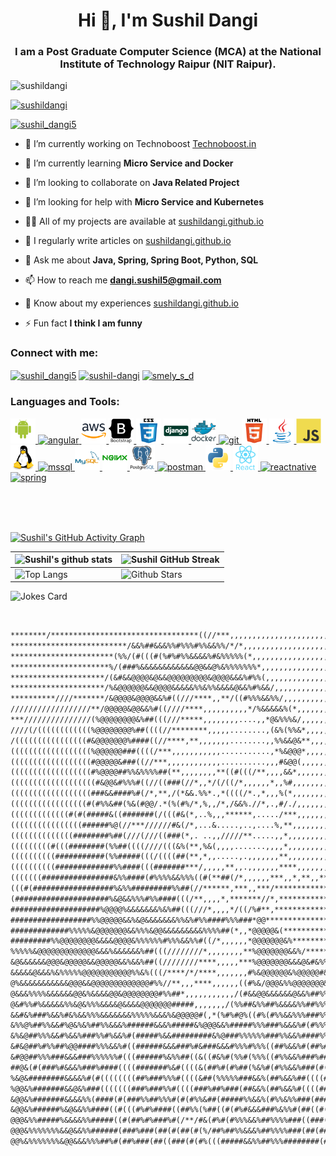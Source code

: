 <h1 align="center">Hi 👋, I'm Sushil Dangi</h1>
<h3 align="center">I am a Post Graduate Computer Science (MCA) at the National Institute of Technology Raipur (NIT Raipur).</h3>

<p align="left"> <img src="https://komarev.com/ghpvc/?username=sushildangi&label=Profile%20views&color=0e75b6&style=flat" alt="sushildangi" /> </p>

<p align="left"> <a href="https://github.com/ryo-ma/github-profile-trophy"><img src="https://github-profile-trophy.vercel.app/?username=sushildangi&theme=tokyonight" alt="sushildangi" /></a> </p>

<p align="left"> <a href="https://twitter.com/sushil_dangi5" target="blank"><img src="https://img.shields.io/twitter/follow/sushil_dangi5?logo=twitter&style=for-the-badge" alt="sushil_dangi5" /></a> </p>

- 🔭 I’m currently working on Technoboost [Technoboost.in](http://technoboost.in/)

- 🌱 I’m currently learning **Micro Service and Docker**

- 👯 I’m looking to collaborate on **Java Related Project**

- 🤝 I’m looking for help with **Micro Service and Kubernetes**

- 👨‍💻 All of my projects are available at [sushildangi.github.io](https://sushildangi.github.io)

- 📝 I regularly write articles on [sushildangi.github.io](https://sushildangi.github.io)

- 💬 Ask me about **Java, Spring, Spring Boot, Python, SQL**

- 📫 How to reach me **dangi.sushil5@gmail.com**

- 📄 Know about my experiences [sushildangi.github.io](https://sushildangi.github.io)

- ⚡ Fun fact **I think I am funny**

<h3 align="left">Connect with me:</h3>
<p align="left">
<a href="https://twitter.com/sushil_dangi5" target="blank"><img align="center" src="https://raw.githubusercontent.com/rahuldkjain/github-profile-readme-generator/master/src/images/icons/Social/twitter.svg" alt="sushil_dangi5" height="30" width="40" /></a>
<a href="https://linkedin.com/in/sushil-dangi" target="blank"><img align="center" src="https://raw.githubusercontent.com/rahuldkjain/github-profile-readme-generator/master/src/images/icons/Social/linked-in-alt.svg" alt="sushil-dangi" height="30" width="40" /></a>
<a href="https://instagram.com/smely_s_d" target="blank"><img align="center" src="https://raw.githubusercontent.com/rahuldkjain/github-profile-readme-generator/master/src/images/icons/Social/instagram.svg" alt="smely_s_d" height="30" width="40" /></a>
</p>

<h3 align="left">Languages and Tools:</h3>
<p align="left"> <a href="https://developer.android.com" target="_blank" rel="noreferrer"> <img src="https://raw.githubusercontent.com/devicons/devicon/master/icons/android/android-original-wordmark.svg" alt="android" width="40" height="40"/> </a> <a href="https://angular.io" target="_blank" rel="noreferrer"> <img src="https://angular.io/assets/images/logos/angular/angular.svg" alt="angular" width="40" height="40"/> </a> <a href="https://aws.amazon.com" target="_blank" rel="noreferrer"> <img src="https://raw.githubusercontent.com/devicons/devicon/master/icons/amazonwebservices/amazonwebservices-original-wordmark.svg" alt="aws" width="40" height="40"/> </a> <a href="https://getbootstrap.com" target="_blank" rel="noreferrer"> <img src="https://raw.githubusercontent.com/devicons/devicon/master/icons/bootstrap/bootstrap-plain-wordmark.svg" alt="bootstrap" width="40" height="40"/> </a> <a href="https://www.w3schools.com/css/" target="_blank" rel="noreferrer"> <img src="https://raw.githubusercontent.com/devicons/devicon/master/icons/css3/css3-original-wordmark.svg" alt="css3" width="40" height="40"/> </a> <a href="https://www.djangoproject.com/" target="_blank" rel="noreferrer"> <img src="https://raw.githubusercontent.com/devicons/devicon/master/icons/django/django-original.svg" alt="django" width="40" height="40"/> </a> <a href="https://www.docker.com/" target="_blank" rel="noreferrer"> <img src="https://raw.githubusercontent.com/devicons/devicon/master/icons/docker/docker-original-wordmark.svg" alt="docker" width="40" height="40"/> </a> <a href="https://git-scm.com/" target="_blank" rel="noreferrer"> <img src="https://www.vectorlogo.zone/logos/git-scm/git-scm-icon.svg" alt="git" width="40" height="40"/> </a> <a href="https://www.w3.org/html/" target="_blank" rel="noreferrer"> <img src="https://raw.githubusercontent.com/devicons/devicon/master/icons/html5/html5-original-wordmark.svg" alt="html5" width="40" height="40"/> </a> <a href="https://www.java.com" target="_blank" rel="noreferrer"> <img src="https://raw.githubusercontent.com/devicons/devicon/master/icons/java/java-original.svg" alt="java" width="40" height="40"/> </a> <a href="https://developer.mozilla.org/en-US/docs/Web/JavaScript" target="_blank" rel="noreferrer"> <img src="https://raw.githubusercontent.com/devicons/devicon/master/icons/javascript/javascript-original.svg" alt="javascript" width="40" height="40"/> </a> <a href="https://www.linux.org/" target="_blank" rel="noreferrer"> <img src="https://raw.githubusercontent.com/devicons/devicon/master/icons/linux/linux-original.svg" alt="linux" width="40" height="40"/> </a> <a href="https://www.microsoft.com/en-us/sql-server" target="_blank" rel="noreferrer"> <img src="https://www.svgrepo.com/show/303229/microsoft-sql-server-logo.svg" alt="mssql" width="40" height="40"/> </a> <a href="https://www.mysql.com/" target="_blank" rel="noreferrer"> <img src="https://raw.githubusercontent.com/devicons/devicon/master/icons/mysql/mysql-original-wordmark.svg" alt="mysql" width="40" height="40"/> </a> <a href="https://www.nginx.com" target="_blank" rel="noreferrer"> <img src="https://raw.githubusercontent.com/devicons/devicon/master/icons/nginx/nginx-original.svg" alt="nginx" width="40" height="40"/> </a> <a href="https://www.postgresql.org" target="_blank" rel="noreferrer"> <img src="https://raw.githubusercontent.com/devicons/devicon/master/icons/postgresql/postgresql-original-wordmark.svg" alt="postgresql" width="40" height="40"/> </a> <a href="https://postman.com" target="_blank" rel="noreferrer"> <img src="https://www.vectorlogo.zone/logos/getpostman/getpostman-icon.svg" alt="postman" width="40" height="40"/> </a> <a href="https://www.python.org" target="_blank" rel="noreferrer"> <img src="https://raw.githubusercontent.com/devicons/devicon/master/icons/python/python-original.svg" alt="python" width="40" height="40"/> </a> <a href="https://reactjs.org/" target="_blank" rel="noreferrer"> <img src="https://raw.githubusercontent.com/devicons/devicon/master/icons/react/react-original-wordmark.svg" alt="react" width="40" height="40"/> </a> <a href="https://reactnative.dev/" target="_blank" rel="noreferrer"> <img src="https://reactnative.dev/img/header_logo.svg" alt="reactnative" width="40" height="40"/> </a> <a href="https://spring.io/" target="_blank" rel="noreferrer"> <img src="https://www.vectorlogo.zone/logos/springio/springio-icon.svg" alt="spring" width="40" height="40"/> </a> </p>


<br>
<br>
  <br>
  
[![Sushil's GitHub Activity Graph](https://activity-graph.herokuapp.com/graph?username=sushildangi&theme=react-dark)](https://git.io/praveenscience)

| ![Sushil's github stats](https://github-readme-stats.vercel.app/api?username=sushildangi&show_icons=true&theme=tokyonight) | ![Sushil GitHub Streak](https://github-readme-streak-stats.herokuapp.com/?user=sushildangi&theme=tokyonight) |
| --- | --- |
| ![Top Langs](https://github-readme-stats.vercel.app/api/top-langs/?username=sushildangi&theme=tokyonight) | ![Github Stars](https://github-readme-stats.vercel.app/api?username=sushildangi&show_icons=true&locale=en&count_private=true&hide_rank=true&custom_title=My%20GitHub%20Stats&disable_animations=true&theme=tokyonight) |

![Jokes Card](https://readme-jokes.vercel.app/api?theme=tokyonight)


<br>

<!--
**sushildangi/sushildangi** is a ✨ _special_ ✨ repository because its `README.md` (this file) appears on your GitHub profile.
-->

```txt
********/*********************************((//***,,,,,,,,,,,,,,,,,,,,,,,,,,,,,,,
**************************/&&%##&&&%%#%%%#%%&&%%/*/*,,,,,,,,,,,,,,,,,,,,,,,,,,,,
***********************(%%/(#(((#(%#%#%%&&&&%#&%%%%%(*,,,,,,,,,,,,,,,,,,,,,,,,,,
**********************%/(###%&&&&&&&&&&&&@@&&@%&%%%%%%%*,,,,,,,,,,,,,,,,,,,,,,,,
*********************/(&#&&@@@@&@&&@@@@@@@@@&@@@@&&&%#%%(,,,,,,,,,,,,,,,,,,,,,,,
*********************/%&@@@@@@&&@@@@&&&&&%%&%%&&&&@&&%#%&&/,,,,,,,,,,,,,,,,,,,,,
**********////*******/&@@@@&@@@@&&%#((///****,,**/((#%%%&&%%/,,,,,,,,,,,,,,,,,,,
//////////////////**/@@@@@&@@&&%#((////****,,,,,,,,,,*/%&&&&&%(*,,,,,,,,,,,,,,,,
***///////////////(%@@@@@@@@&%##(((///*****,,,,,,,,....,,*@&%%%&/,,,,,,,,,,,,,,,
////(/((((((((((((%@@@@@@@@%##((((//********,,,,,........,(&%(%%&*,,,,,,,,,,,,,,
/((((((((((((((((#&@@@@@@@%####((//****,**,,,,,,,........,,%%&&@&**,,,,,,,,,,,,,
((((((((((((((((((%@@@@@@###((((/***,,,,,,,,,,,...........,*%&@@@*,,,,,,,,,,,,,,
((((((((((((((((((#@@@@@&###((//***,,,,,,,,,,,,..........,,,#&@@(,,,,,,,,,,,,,,,
((((((((((((((((((#%@@@@##%%&%%%%##(**,,,,,,,,**((#(((/**,,,,&&*,,,,,,,,,,,,,,,,
(((((((((((((((((((#&@@&#%%%#((//((###(//*,,*/(/((/*,,,,,,*,,%#,,,,,,,,,,,,,,,,,
((((((((((((((((((###&&####%#(/*,**,/(*&&.%%*.,*((((/*.,*,,,%(*,,,,,,,,,,,,,,,,,
(((((((((((((((((#(#%%&##(%&(#@@/.*(%(#%/*,%,,/*,/&&%.//*,.,#/./,,,,,,,,,,,,,,,,
(((((((((((((#(#(#####&((#######(/(((#&(*,..%,,,******,...../***,,,,,,,,,,,,,,,,
((((((((((((((((######%@(//***//////#&(/*,...&.....,..,....%,**,,,,,,,,,,,,,,,,,
((((((((((((((########%##(///(///((###(*,. ..,,/////**.....,,*,,,,,,,,,,,,,,,,,,
(((((((((#(((########(%%##((((////(((&%(**,%&(,,,,.......,,,,*,,,,,,,,,,,,,,,,,,
((((((((((###########(%%#####(((/((((##(**,*,,.....,.,,,,,,,**,,,,,,,,,,,,,,,,,,
((((((((((#############%%####(((#######***/,,,,,**,,.,,,,,,,****,,,,,,,,,,,,,,,,
(((((((################&%%####(#%%%%&&%%%((#(**##(/*,,,,,,***,,*,**,,**,,,*,,,,,
(((#(##################%&%%#########%%##(//******,***,,***/*************,*,**,**
(#####################%&@&&%%%#%%####(((/**,,,,*,*******//*,*****************,,,
####################%@@@@%&&&&&&&%&%##(((///*,,,,*/((/%#**,******************,,,
##################%%@@@@@&&%&@&&&&&&&%%&%#%%####%%%###*@@***********************
#############%%%%%&@@@@@@@&&%%%&@@&&&&&&&&&%%%%##(*,,*@@@@@&(*******************
#########%%@@@@@@@@&&&&@@@@&%%%%%%#%%%&&%%#((/*,,,,,,*@@@@@@@&%*****************
%%%%%&@@@@@@@@@@@@@&&&%&&&&&&%##(((////////*,,,,,,,,**%@@@@@@@&&%/**************
&@&&&&&&@@@&@@@@@&&@@@@@&&%&&%##((////////****,,,,,***%@@@@@@@&&&@&#&%%%#*******
&&&&&@&&&%&%%%%%@@@@@@@@@@@%%&%(((/****/*/****,,,,,,,#%&@@@@@@&%@@@@@#&&%%%%&%%%
@%&&&&&&&&&&&@@@&&@@@@@@@@@@@@@#%%//**,,,****,,,,,,((#%&/@@@&%%@@@@@@@&&%&%&%%%&
@&&&%%%%&&&&&&@@&%&&&&@@&@@@@@@@@#%%##*,,,,,,,,,,,/(#&&@@&&&&&&@&&%##%%&%%%%&%%&
@&#%%#%&&&&&%%&@&%%%&&&&@&&&&@@@@@@@#####,,,,,,,/(%%##&%%##%&&&&%%##%%%&&#%#&%%&
&&#&%###%&&%#&%&&%%%&&&&&&&%%%%%&&&%&@@@@@#(,*(%#%#@%((#%(#%%&&%%%###%%%&##%%#%&
&%%@%##%%&&#%@&%&%##%%&&&%######&&&%#####&%@@@&&%#####%%%###%&&&%#(#%%%%%##%%##%
&%&@##%%%&&#%&&%###%%#%&&%#(#####%&&#########&%@###%%%%%%###%%&&%####%%%###%##(%
&#&@##%#%%##%@@####%%%&&%#((######&&&###%#&###&&&#%%%#%%%((##%&&%#(##%####((#((#
&#@@##%%%###&&&###%%%%%%#(((######%&%%##((&((#&%#(%%#(%%%((#%%&&%###%##((((((##%
##@&(#(###%#&&&%###%####((((#######%&#((((&(##%#(#%##(%&%#(#%%&&%###(#((((((##%&
%&@&########&&&&%#(#((((((((##%###%%%#((((&##(%%%%%###&&%(##%&&%##((((#(((#(##&&
%@@&%#######&&@&%###(((((((###%###%%#((((###%##%###(##&&%(##%&&%#((((##(#((###&&
&@@&%#######&&&&%%(####(#(###%%##%%%#(#(#%%&##(#####%%&&%(#%%&%%###(####((##%%%&
&@@&%######%&@&&%%####((#(((#%#%####((##%%(%##((#(#%#&&&###%&%%#(##((#(((##%&%%%
@@@&%%#####%&&&&%%#####((#(##%#%###%#(/**/#&(#%#(#%%%&&%##%%%%###((###((##%%%%%%
@@@&%%%%%%%&&@&&%%######(###%###(##(#(##(#(%/##%##%%&&&%##%%%%###(##(#####%%%%##
@@%&%%%%%%%&@@&&&%%%##%#(##%###(##((###(#(#%(((#####&&%%##%%%########(##%%&%%%##


```
